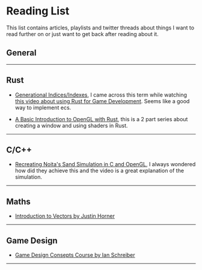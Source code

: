 # Reading List
This list contains articles, playlists and twitter threads about things I want to read further on or just want to get back after reading about it.

## **General**



---

## **Rust**

* [Generational Indices/Indexes](https://lucassardois.medium.com/generational-indices-guide-8e3c5f7fd594), I came across this term while watching [this video about using Rust for Game Development](https://www.youtube.com/watch?v=oHYs-UqS458). Seems like a good way to implement ecs.

* [A Basic Introduction to OpenGL with Rust](https://dev.to/samkevich/learn-opengl-with-rust-creating-a-window-1792), this is a 2 part series about creating a window and using shaders in Rust.
---

## **C/C++**

* [Recreating Noita's Sand Simulation in C and OpenGL](https://www.youtube.com/watch?v=VLZjd_Y1gJ8), I always wondered how did they achieve this and the video is a great explanation of the simulation.

---

## **Maths**

* [Introduction to Vectors by Justin Horner](https://justinhhorner.com/2022/08/24/math-intro-to-vectors/)

---

## **Game Design**

* [Game Design Consepts Course by Ian Schreiber](https://gamedesignconcepts.wordpress.com/2009/03/31/what-is-game-design-concepts/)

---
